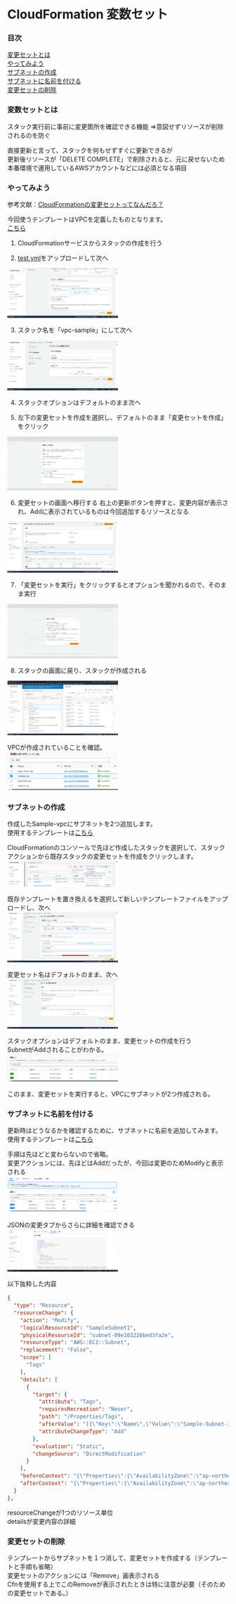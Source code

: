 # CloudFormation 変数セット

### 目次

[変更セットとは](#変数セットとは)  
[やってみよう](#やってみよう)  
[サブネットの作成](#サブネットの作成)  
[サブネットに名前を付ける](#サブネットに名前を付ける)  
[変更セットの削除](#変更セットの削除)  


### 変数セットとは
スタック実行前に事前に変更箇所を確認できる機能
⇒意図せずリソースが削除されるのを防ぐ

直接更新と言って、スタックを何もせずすぐに更新できるが  
更新後リソースが「DELETE COMPLETE」で削除されると、元に戻せないため  
本番環境で運用しているAWSアカウントなどには必須となる項目  

### やってみよう

参考文献：[CloudFormationの変更セットってなんだろ？](https://zenn.dev/mn87/articles/e5cbf848a97bb9)  

今回使うテンプレートはVPCを定義したものとなります。  
[こちら](./test.yml)  

1. CloudFormationサービスからスタックの作成を行う

2. [test.yml](./test.yml)をアップロードして次へ
<img src="./img/1.png" width="50%">

3. スタック名を「vpc-sample」にして次へ
<img src="./img/2.png" width="50%">

4. スタックオプションはデフォルトのまま次へ

5. 左下の変更セットを作成を選択し、デフォルトのまま「変更セットを作成」をクリック
<img src="./img/3.png" width="50%">

6. 変更セットの画面へ移行する
  右上の更新ボタンを押すと、変更内容が表示され、Addに表示されているものは今回追加するリソースとなる  
  <img src="./img/4.png" width="50%">

7. 「変更セットを実行」をクリックするとオプションを聞かれるので、そのまま実行
<img src="./img/5.png" width="50%">

8. スタックの画面に戻り、スタックが作成される
<img src="./img/6.png" width="50%">

VPCが作成されていることを確認。  
<img src="./img/7.png" width="50%">


### サブネットの作成

作成したSample-vpcにサブネットを2つ追加します。  
使用するテンプレートは[こちら](./test2.yml)  

CloudFormationのコンソールで先ほど作成したスタックを選択して、スタックアクションから既存スタックの変更セットを作成をクリックします。  
<img src="./img/8.png" width="50%">

既存テンプレートを置き換えるを選択して新しいテンプレートファイルをアップロードし、次へ  
<img src="./img/9.png" width="50%">

変更セット名はデフォルトのまま、次へ  
<img src="./img/10.png" width="50%">

スタックオプションはデフォルトのまま、変更セットの作成を行う  
SubnetがAddされることがわかる。  
<img src="./img/11.png" width="50%">

このまま、変更セットを実行すると、VPCにサブネットが2つ作成される。  


### サブネットに名前を付ける

更新時はどうなるかを確認するために、サブネットに名前を追加してみます。  
使用するテンプレートは[こちら](./test3.yml)  

手順は先ほどと変わらないので省略。  
変更アクションには、先ほどはAddだったが、今回は変更のためModifyと表示される  
<img src="./img/12.png" width="50%">

JSONの変更タブからさらに詳細を確認できる  
<img src="./img/13.png" width="50%">

以下抜粋した内容  
```json
{
  "type": "Resource",
  "resourceChange": {
    "action": "Modify",
    "logicalResourceId": "SampleSubnet1",
    "physicalResourceId": "subnet-09e103226bed3fa2e",
    "resourceType": "AWS::EC2::Subnet",
    "replacement": "False",
    "scope": [
      "Tags"
    ],
    "details": [
      {
        "target": {
          "attribute": "Tags",
          "requiresRecreation": "Never",
          "path": "/Properties/Tags",
          "afterValue": "[{\"Key\":\"Name\",\"Value\":\"Sample-Subnet-1a\"}]",
          "attributeChangeType": "Add"
        },
        "evaluation": "Static",
        "changeSource": "DirectModification"
      }
    ],
    "beforeContext": "{\"Properties\":{\"AvailabilityZone\":\"ap-northeast-1a\",\"CidrBlock\":\"10.0.10.0/24\",\"VpcId\":\"vpc-03218d5000f0e6fc9\",\"MapPublicIpOnLaunch\":\"false\"}}",
    "afterContext": "{\"Properties\":{\"AvailabilityZone\":\"ap-northeast-1a\",\"CidrBlock\":\"10.0.10.0/24\",\"VpcId\":\"vpc-03218d5000f0e6fc9\",\"MapPublicIpOnLaunch\":\"false\",\"Tags\":[{\"Value\":\"Sample-Subnet-1a\",\"Key\":\"Name\"}]}}"
  }
},
```
resourceChangeが1つのリソース単位  
detailsが変更内容の詳細  

### 変更セットの削除

テンプレートからサブネットを１つ消して、変更セットを作成する（テンプレートと手順も省略）  
変更セットのアクションには「Remove」画表示される  
Cfnを使用する上でこのRemoveが表示されたときは特に注意が必要（そのための変更セットである。）  

